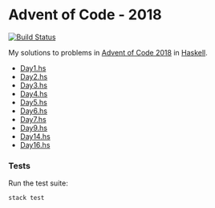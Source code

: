 # Advent of Code - 2018

[![Build Status](https://travis-ci.org/tejasbubane/adventofcode-2018.svg?branch=master)](https://travis-ci.org/tejasbubane/adventofcode-2018)

My solutions to problems in [Advent of Code 2018](https://adventofcode.com/2018/) in [Haskell](https://www.haskell.org/).

* [Day1.hs](src/Day1.hs)
* [Day2.hs](src/Day2.hs)
* [Day3.hs](src/Day3.hs)
* [Day4.hs](src/Day4.hs)
* [Day5.hs](src/Day5.hs)
* [Day6.hs](src/Day6.hs)
* [Day7.hs](src/Day7.hs)
* [Day9.hs](src/Day9.hs)
* [Day14.hs](src/Day14.hs)
* [Day16.hs](src/Day16.hs)

### Tests

Run the test suite:

```sh
stack test
```
